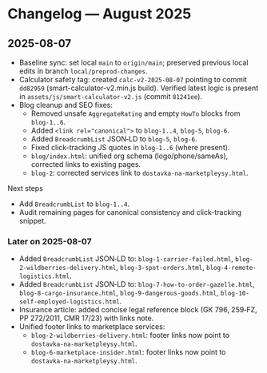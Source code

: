 # Changelog — August 2025

## 2025-08-07

- Baseline sync: set local `main` to `origin/main`; preserved previous local edits in branch `local/preprod-changes`.
- Calculator safety tag: created `calc-v2-2025-08-07` pointing to commit `dd82959` (smart-calculator-v2.min.js build). Verified latest logic is present in `assets/js/smart-calculator-v2.js` (commit `81241ee`).
- Blog cleanup and SEO fixes:
  - Removed unsafe `AggregateRating` and empty `HowTo` blocks from `blog-1..6`.
  - Added `<link rel="canonical">` to `blog-1..4`, `blog-5`, `blog-6`.
  - Added `BreadcrumbList` JSON‑LD to `blog-5`, `blog-6`.
  - Fixed click-tracking JS quotes in `blog-1..6` (where present).
  - `blog/index.html`: unified org schema (logo/phone/sameAs), corrected links to existing pages.
  - `blog-2`: corrected services link to `dostavka-na-marketpleysy.html`.

Next steps
- Add `BreadcrumbList` to `blog-1..4`.
- Audit remaining pages for canonical consistency and click-tracking snippet.

### Later on 2025-08-07

- Added `BreadcrumbList` JSON‑LD to: `blog-1-carrier-failed.html`, `blog-2-wildberries-delivery.html`, `blog-3-spot-orders.html`, `blog-4-remote-logistics.html`.
- Added `BreadcrumbList` JSON‑LD to: `blog-7-how-to-order-gazelle.html`, `blog-8-cargo-insurance.html`, `blog-9-dangerous-goods.html`, `blog-10-self-employed-logistics.html`.
- Insurance article: added concise legal reference block (GК 796, 259‑FZ, PP 272/2011, CMR 17/23) with links note.
- Unified footer links to marketplace services:
  - `blog-2-wildberries-delivery.html`: footer links now point to `dostavka-na-marketpleysy.html`.
  - `blog-6-marketplace-insider.html`: footer links now point to `dostavka-na-marketpleysy.html`.


